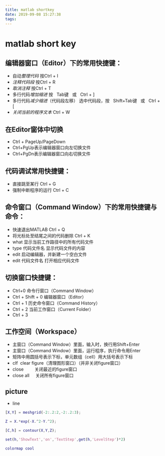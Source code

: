 ```yaml
---
title: matlab shortkey
date: 2019-09-08 15:27:38
tags:
---
```

# matlab short key

## 编辑器窗口（Editor）下的常用快捷键：
<!--more-->
- 自动*整理代码* 按Ctrl + I 
- *注释代码段*	按Ctrl + R
- *取消注释*	按Ctrl + T
- 多行代码*增加缩进* 按   Tab键   或   Ctrl + ]
- 多行代码*减少缩进*（代码段左移）	选中代码段，按   Shift+Tab键   或   Ctrl + [
- *关闭当前的程序文本*	Ctrl + W

## 在Editor窗体中切换	
- Ctrl + PageUp/PageDown
- Ctrl+PgUp表示编辑器窗口向左切换文件
- Ctrl+PgDn表示编辑器窗口向右切换文件

## 代码调试常用快捷键：
- 直接跳至某行	Ctrl + G
- 强制中断程序的运行	Ctrl + C

## 命令窗口（Command Window）下的常用快捷键与命令：
- 快速退出MATLAB	Ctrl + Q
- 将光标处至结尾之间的代码删除	Ctrl + K
- what	显示当前工作路径中的所有代码文件
- type 代码文件名	显示代码文件的内容
- edit	启动编辑器，并新建一个空白文件
- edit 代码文件名	打开相应代码文件

## 切换窗口快捷键：
- Ctrl+0	命令行窗口（Command Window）
- Ctrl + Shift + 0	编辑器窗口（Editor）
- Ctrl + 1	历史命令窗口（Command History）
- Ctrl + 2	当前工作窗口（Current Folder）
- Ctrl + 3

## 工作空间（Workspace）
- 主窗口（Command Window）里面，输入时，换行用Shift+Enter
- 主窗口（Command Window）里面，运行程序，执行命令用Enter
- 矩阵中用圆括号表示下标，单元数组（cell）用大括号表示下标
- clf  clear figure（清理图形窗口）（并非关闭figure窗口）
- close         关闭最近的figure窗口
- close all     关闭所有figure窗口

## picture
- line
~~~ matlab
[X,Y] = meshgrid(-2:.2:2,-2:.2:3);

Z = X.*exp(-X.^2-Y.^2);

[C,h] = contour(X,Y,Z);

set(h,'ShowText','on','TextStep',get(h,'LevelStep')*2)

colormap cool

~~~